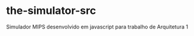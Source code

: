 the-simulator-src
=================

Simulador MIPS desenvolvido em javascript para trabalho de Arquitetura 1
